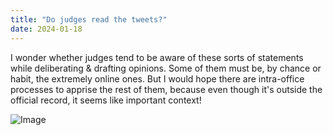 ```yaml
---
title: "Do judges read the tweets?"
date: 2024-01-18
---
```


I wonder whether judges tend to be aware of these sorts of statements while deliberating & drafting opinions. Some of them must be, by chance or habit, the extremely online ones. But I would hope there are intra-office processes to apprise the rest of them, because even though it's outside the official record, it seems like important context!

![Image](https://pubfeed-io-prod.s3.us-west-1.amazonaws.com/36cc90b8-7fbf-42fe-8103-1258b731c13c/images/1705602381187.png)